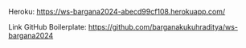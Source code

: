 Heroku: https://ws-bargana2024-abecd99cf108.herokuapp.com/

Link GitHub Boilerplate: https://github.com/barganakukuhraditya/ws-bargana2024